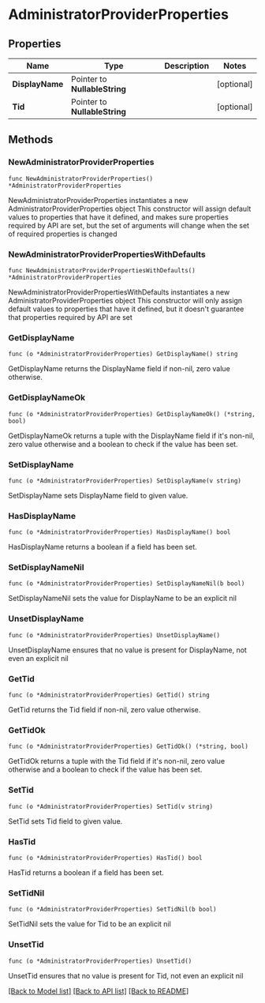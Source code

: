 # AdministratorProviderProperties

## Properties

Name | Type | Description | Notes
------------ | ------------- | ------------- | -------------
**DisplayName** | Pointer to **NullableString** |  | [optional] 
**Tid** | Pointer to **NullableString** |  | [optional] 

## Methods

### NewAdministratorProviderProperties

`func NewAdministratorProviderProperties() *AdministratorProviderProperties`

NewAdministratorProviderProperties instantiates a new AdministratorProviderProperties object
This constructor will assign default values to properties that have it defined,
and makes sure properties required by API are set, but the set of arguments
will change when the set of required properties is changed

### NewAdministratorProviderPropertiesWithDefaults

`func NewAdministratorProviderPropertiesWithDefaults() *AdministratorProviderProperties`

NewAdministratorProviderPropertiesWithDefaults instantiates a new AdministratorProviderProperties object
This constructor will only assign default values to properties that have it defined,
but it doesn't guarantee that properties required by API are set

### GetDisplayName

`func (o *AdministratorProviderProperties) GetDisplayName() string`

GetDisplayName returns the DisplayName field if non-nil, zero value otherwise.

### GetDisplayNameOk

`func (o *AdministratorProviderProperties) GetDisplayNameOk() (*string, bool)`

GetDisplayNameOk returns a tuple with the DisplayName field if it's non-nil, zero value otherwise
and a boolean to check if the value has been set.

### SetDisplayName

`func (o *AdministratorProviderProperties) SetDisplayName(v string)`

SetDisplayName sets DisplayName field to given value.

### HasDisplayName

`func (o *AdministratorProviderProperties) HasDisplayName() bool`

HasDisplayName returns a boolean if a field has been set.

### SetDisplayNameNil

`func (o *AdministratorProviderProperties) SetDisplayNameNil(b bool)`

 SetDisplayNameNil sets the value for DisplayName to be an explicit nil

### UnsetDisplayName
`func (o *AdministratorProviderProperties) UnsetDisplayName()`

UnsetDisplayName ensures that no value is present for DisplayName, not even an explicit nil
### GetTid

`func (o *AdministratorProviderProperties) GetTid() string`

GetTid returns the Tid field if non-nil, zero value otherwise.

### GetTidOk

`func (o *AdministratorProviderProperties) GetTidOk() (*string, bool)`

GetTidOk returns a tuple with the Tid field if it's non-nil, zero value otherwise
and a boolean to check if the value has been set.

### SetTid

`func (o *AdministratorProviderProperties) SetTid(v string)`

SetTid sets Tid field to given value.

### HasTid

`func (o *AdministratorProviderProperties) HasTid() bool`

HasTid returns a boolean if a field has been set.

### SetTidNil

`func (o *AdministratorProviderProperties) SetTidNil(b bool)`

 SetTidNil sets the value for Tid to be an explicit nil

### UnsetTid
`func (o *AdministratorProviderProperties) UnsetTid()`

UnsetTid ensures that no value is present for Tid, not even an explicit nil

[[Back to Model list]](../README.md#documentation-for-models) [[Back to API list]](../README.md#documentation-for-api-endpoints) [[Back to README]](../README.md)



